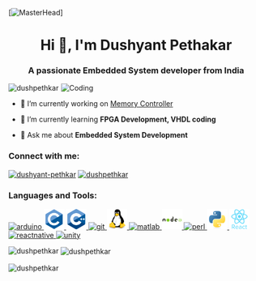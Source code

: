 [![MasterHead](https://makeagif.com/gif/abstract-loop-animation-of-blue-circuit-tJi_ie)]
<h1 align="center">Hi 👋, I'm Dushyant Pethakar</h1>
<h3 align="center">A passionate Embedded System developer from India</h3>
<img align="right" alt="Coding" width="400" src="https://pin.it/4bkehcH">

<p align="left"> <img src="https://komarev.com/ghpvc/?username=dushpethkar&label=Profile%20views&color=0e75b6&style=flat" alt="dushpethkar" /> </p>

- 🔭 I’m currently working on [Memory Controller](https://github.com/dushpethkar/Memory-Controller.git)

- 🌱 I’m currently learning **FPGA Development, VHDL coding**

- 💬 Ask me about **Embedded System Development**

<h3 align="left">Connect with me:</h3>
<p align="left">
<a href="https://linkedin.com/in/dushyant-pethkar" target="blank"><img align="center" src="https://raw.githubusercontent.com/rahuldkjain/github-profile-readme-generator/master/src/images/icons/Social/linked-in-alt.svg" alt="dushyant-pethkar" height="30" width="40" /></a>
<a href="https://instagram.com/dushpethkar" target="blank"><img align="center" src="https://raw.githubusercontent.com/rahuldkjain/github-profile-readme-generator/master/src/images/icons/Social/instagram.svg" alt="dushpethkar" height="30" width="40" /></a>
</p>

<h3 align="left">Languages and Tools:</h3>
<p align="left"> <a href="https://www.arduino.cc/" target="_blank" rel="noreferrer"> <img src="https://cdn.worldvectorlogo.com/logos/arduino-1.svg" alt="arduino" width="40" height="40"/> </a> <a href="https://www.cprogramming.com/" target="_blank" rel="noreferrer"> <img src="https://raw.githubusercontent.com/devicons/devicon/master/icons/c/c-original.svg" alt="c" width="40" height="40"/> </a> <a href="https://www.w3schools.com/cpp/" target="_blank" rel="noreferrer"> <img src="https://raw.githubusercontent.com/devicons/devicon/master/icons/cplusplus/cplusplus-original.svg" alt="cplusplus" width="40" height="40"/> </a> <a href="https://git-scm.com/" target="_blank" rel="noreferrer"> <img src="https://www.vectorlogo.zone/logos/git-scm/git-scm-icon.svg" alt="git" width="40" height="40"/> </a> <a href="https://www.linux.org/" target="_blank" rel="noreferrer"> <img src="https://raw.githubusercontent.com/devicons/devicon/master/icons/linux/linux-original.svg" alt="linux" width="40" height="40"/> </a> <a href="https://www.mathworks.com/" target="_blank" rel="noreferrer"> <img src="https://upload.wikimedia.org/wikipedia/commons/2/21/Matlab_Logo.png" alt="matlab" width="40" height="40"/> </a> <a href="https://nodejs.org" target="_blank" rel="noreferrer"> <img src="https://raw.githubusercontent.com/devicons/devicon/master/icons/nodejs/nodejs-original-wordmark.svg" alt="nodejs" width="40" height="40"/> </a> <a href="https://www.perl.org/" target="_blank" rel="noreferrer"> <img src="https://api.iconify.design/logos-perl.svg" alt="perl" width="40" height="40"/> </a> <a href="https://www.python.org" target="_blank" rel="noreferrer"> <img src="https://raw.githubusercontent.com/devicons/devicon/master/icons/python/python-original.svg" alt="python" width="40" height="40"/> </a> <a href="https://reactjs.org/" target="_blank" rel="noreferrer"> <img src="https://raw.githubusercontent.com/devicons/devicon/master/icons/react/react-original-wordmark.svg" alt="react" width="40" height="40"/> </a> <a href="https://reactnative.dev/" target="_blank" rel="noreferrer"> <img src="https://reactnative.dev/img/header_logo.svg" alt="reactnative" width="40" height="40"/> </a> <a href="https://unity.com/" target="_blank" rel="noreferrer"> <img src="https://www.vectorlogo.zone/logos/unity3d/unity3d-icon.svg" alt="unity" width="40" height="40"/> </a> </p>

<p><img align="left" src="https://github-readme-stats.vercel.app/api/top-langs?username=dushpethkar&show_icons=true&locale=en&layout=compact" alt="dushpethkar" /></p>

<p>&nbsp;<img align="center" src="https://github-readme-stats.vercel.app/api?username=dushpethkar&show_icons=true&locale=en" alt="dushpethkar" /></p>

<p><img align="center" src="https://github-readme-streak-stats.herokuapp.com/?user=dushpethkar&" alt="dushpethkar" /></p>
